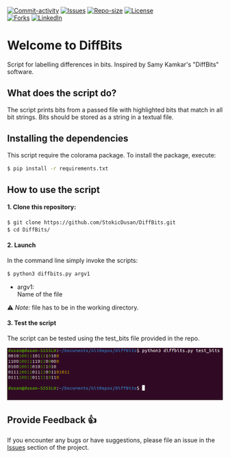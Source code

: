 [![Commit-activity][commit-activity-shield]][commit-activity-url]
[![Issues][issues-shield]][issues-url]
[![Repo-size][repo-size-shield]][repo-size-url]
[![License][license-shield]][license-url]  
[![Forks][forks-shield]][forks-url]
[![LinkedIn][linkedin-shield]][linkedin-url]

# Welcome to DiffBits
Script for labelling differences in bits. Inspired by Samy Kamkar's "DiffBits" software.

## What does the script do?
The script prints bits from a passed file with highlighted bits that match in all bit strings. Bits should be stored as a string in a textual file.

## Installing the dependencies
This script require the colorama package. To install the package, execute:
```bash
$ pip install -r requirements.txt
```

## How to use the script
#### 1. Clone this repository:
```bash
$ git clone https://github.com/StokicDusan/DiffBits.git
$ cd DiffBits/
```

#### 2. Launch
In the command line simply invoke the scripts:
```bash
$ python3 diffbits.py argv1
```
* argv1:  
Name of the file  

:warning: *Note:* file has to be in the working directory.

#### 3. Test the script
The script can be tested using the test_bits file provided in the repo.

<img src="/assets/screenshotDiffBits.png" width="auto" height="auto" />

## Provide Feedback 👍

If you encounter any bugs or have suggestions, please file an issue in the
[Issues][issues-url]
section of the project.

[forks-shield]: https://img.shields.io/github/forks/StokicDusan/DiffBits?style=social
[forks-url]: https://github.com/StokicDusan/DiffBits/network/members
[issues-shield]: https://img.shields.io/github/issues/StokicDusan/DiffBits
[issues-url]: https://github.com/StokicDusan/DiffBits/issues
[commit-activity-shield]: https://img.shields.io/github/last-commit/StokicDusan/DiffBits
[commit-activity-url]: https://github.com/StokicDusan/DiffBits/graphs/commit-activity
[license-url]: https://github.com/StokicDusan/DiffBits/blob/main/LICENSE
[license-shield]: https://img.shields.io/github/license/StokicDusan/DiffBits
[repo-size-shield]: https://img.shields.io/github/repo-size/StokicDusan/DiffBits
[repo-size-url]: https://img.shields.io/github/repo-size/StokicDusan/DiffBits
[linkedin-shield]: https://img.shields.io/badge/LinkedIn-0077B5?style=plastice&logo=linkedin&logoColor=white
[linkedin-url]: https://linkedin.com/in/stokicdusan

